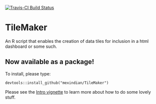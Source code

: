 
[![Travis-CI Build Status](https://travis-ci.org/mexindian/TileMaker.svg?branch=master)](https://travis-ci.org/mexindian/TileMaker)

TileMaker
=========

An R script that enables the creation of data tiles for inclusion in a html dashboard or some such.

Now available as a package!
---------------------------

To install, please type:

    devtools::install_github("mexindian/TileMaker")

Please see the [Intro vignette](%22http://htmlpreview.github.io/?https://raw.githubusercontent.com/DataStrategist/TileMaker/master/Vignette.html%22) to learn more about how to do some lovely stuff.

